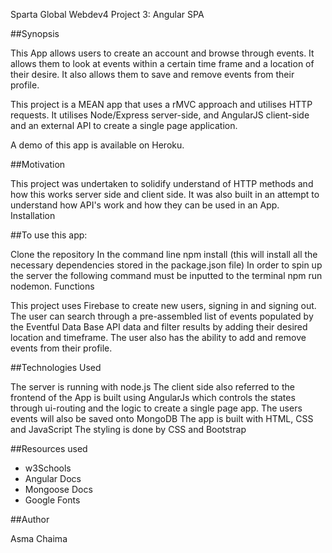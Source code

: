 Sparta Global Webdev4 Project 3: Angular SPA

##Synopsis

This App allows users to create an account and browse through events. It allows them to look at events within a certain time frame and a location of their desire. It also allows them to save and remove events from their profile.

This project is a MEAN app that uses a rMVC approach and utilises HTTP requests. It utilises Node/Express server-side, and AngularJS client-side and an external API to create a single page application.

A demo of this app is available on Heroku.

##Motivation

This project was undertaken to solidify understand of HTTP methods and how this works server side and client side. It was also built in an attempt to understand how API's work and how they can be used in an App.
Installation

##To use this app:

Clone the repository
In the command line npm install (this will install all the necessary dependencies stored in the package.json file)
In order to spin up the server the following command must be inputted to the terminal npm run nodemon.
Functions

This project uses Firebase to create new users, signing in and signing out.
The user can search through a pre-assembled list of events populated by the Eventful Data Base API data and filter results by adding their desired location and timeframe.
The user also has the ability to add and remove events from their profile.


##Technologies Used

The server is running with node.js
The client side also referred to the frontend of the App is built using AngularJs which controls the states through ui-routing and the logic to create a single page app.
The users events will also be saved onto MongoDB
The app is built with HTML, CSS and JavaScript
The styling is done by CSS and Bootstrap

##Resources used
- w3Schools
- Angular Docs
- Mongoose Docs
- Google Fonts

##Author

Asma Chaima
